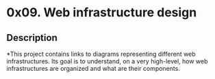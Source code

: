 # 0x09. Web infrastructure design
## Description
*This project contains links to diagrams representing different web infrastructures. Its goal is to understand, on a very high-level, how web infrastructures are organized and what are their components.
